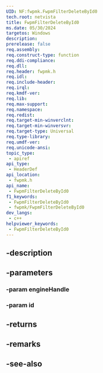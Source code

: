 ```yaml
---
UID: NF:fwpmk.FwpmFilterDeleteById0
tech.root: netvista
title: FwpmFilterDeleteById0
ms.date: 05/30/2024
targetos: Windows
description: 
prerelease: false
req.assembly: 
req.construct-type: function
req.ddi-compliance: 
req.dll: 
req.header: fwpmk.h
req.idl: 
req.include-header: 
req.irql: 
req.kmdf-ver: 
req.lib: 
req.max-support: 
req.namespace: 
req.redist: 
req.target-min-winverclnt: 
req.target-min-winversvr: 
req.target-type: Universal
req.type-library: 
req.umdf-ver: 
req.unicode-ansi: 
topic_type:
 - apiref
api_type:
 - HeaderDef
api_location:
 - fwpmk.h
api_name:
 - FwpmFilterDeleteById0
f1_keywords:
 - FwpmFilterDeleteById0
 - fwpmk/FwpmFilterDeleteById0
dev_langs:
 - c++
helpviewer_keywords:
 - FwpmFilterDeleteById0
---
```


## -description

## -parameters

### -param engineHandle

### -param id

## -returns

## -remarks

## -see-also

